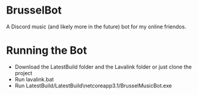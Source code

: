 # BrusselBot
A Discord music (and likely more in the future) bot for my online friendos.

# Running the Bot
- Download the LatestBuild folder and the Lavalink folder or just clone the project
- Run lavalink.bat
- Run LatestBuild/LatestBuild\netcoreapp3.1/BrusselMusicBot.exe
